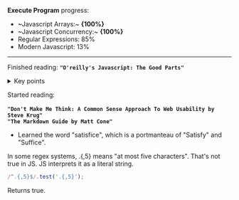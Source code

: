 **Execute Program** progress:

- ~Javascript Arrays:~ **{100%}**
- ~Javascript Concurrency:~ **{100%}**<br>
- Regular Expressions: 85%<br>
- Modern Javascript: 13%<br>

---

Finished reading: **`"O'reilly's Javascript: The Good Parts"`**
<details>
<summary>Key points</summary><br>
  
- Always use scope 
- Demystified some grammar 

</details>

Started reading:<br><br>
**`"Don't Make Me Think: A Common Sense Approach To Web Usability by Steve Krug"`**<br>
**`"The Markdown Guide by Matt Cone"`**<br>
- Learned the word "satisfice", which is a portmanteau of "Satisfy" and "Suffice".

In some regex systems, .{,5} means "at most five characters". That's not true in JS. JS interprets it as a literal string.
```js
/^.{,5}$/.test('.{,5}');
```

Returns true.
